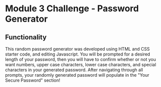 # Module 3 Challenge - Password Generator

## Functionality
This random password generator was developed using HTML and CSS starter code, and editing Javascript. You will be prompted for a desired length of your password, then you will have to confirm whether or not you want numbers, upper case characters, lower case characters, and special characters in your generated password. After navigating through all prompts, your randomly generated password will populate in the "Your Secure Password" section!